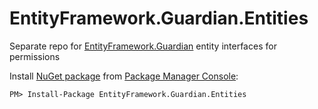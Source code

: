 # EntityFramework.Guardian.Entities
Separate repo for [EntityFramework.Guardian](https://github.com/arkoc/EntityFramework.Guardian) entity interfaces for permissions

Install [NuGet package](https://www.nuget.org/packages/EntityFramework.Guardian.Entities/) from [Package Manager Console](http://docs.nuget.org/docs/start-here/using-the-package-manager-console):
```
PM> Install-Package EntityFramework.Guardian.Entities
```
